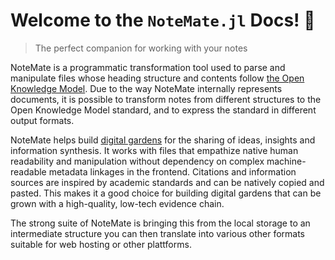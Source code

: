 # Welcome to the `NoteMate.jl` Docs! 👋

> The perfect companion for working with your notes 

NoteMate is a programmatic transformation tool used to parse and manipulate files whose heading structure and contents follow [the Open Knowledge Model](https://jacobzelko.com/04172022033744-open-knowledge-standard/index.html). Due to the way NoteMate internally represents documents, it is possible to transform notes from different structures to the Open Knowledge Model standard, and to express the standard in different output formats.

NoteMate helps build [digital gardens](https://www.lekoarts.de/garden/what-is-a-digital-garden) for the sharing of ideas, insights and information synthesis. It works with files that empathize native human readability and manipulation without dependency on complex machine-readable metadata linkages in the frontend. Citations and information sources are inspired by academic standards and can be natively copied and pasted. This makes it a good choice for building digital gardens that can be grown with a high-quality, low-tech evidence chain. 

The strong suite of NoteMate is bringing this from the local storage to an intermediate structure you can then translate into various other formats suitable for web hosting or other plattforms.


